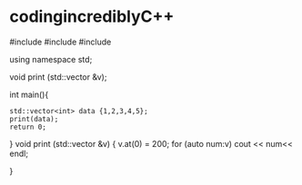 # codingincrediblyC++

#include <iostream>
#include <string>
#include<vector>

using namespace std;

void print (std::vector<int> &v);

int main(){
    
    std::vector<int> data {1,2,3,4,5};
    print(data);
    return 0;
    
}
void print (std::vector<int> &v) {
    v.at(0) = 200;
    for (auto num:v)
       cout << num<< endl;
       
}
    


